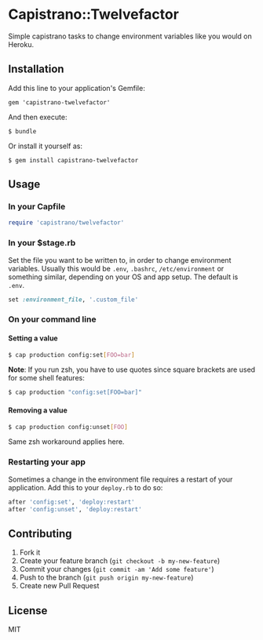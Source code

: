 # Capistrano::Twelvefactor

Simple capistrano tasks to change environment variables like you would on Heroku.

## Installation

Add this line to your application's Gemfile:

    gem 'capistrano-twelvefactor'

And then execute:

    $ bundle

Or install it yourself as:

    $ gem install capistrano-twelvefactor

## Usage

### In your Capfile

```ruby
require 'capistrano/twelvefactor'
```

### In your $stage.rb

Set the file you want to be written to, in order to change environment
variables. Usually this would be `.env`, `.bashrc`, `/etc/environment` or something
similar, depending on your OS and app setup. The default is `.env`.

```ruby
set :environment_file, '.custom_file'
```

### On your command line

#### Setting a value

```bash
$ cap production config:set[FOO=bar]
```

**Note**: If you run zsh, you have to use quotes since square brackets are used
for some shell features:


```bash
$ cap production "config:set[FOO=bar]"
```

#### Removing a value

```bash
$ cap production config:unset[FOO]
```

Same zsh workaround applies here.

### Restarting your app

Sometimes a change in the environment file requires a restart of your
application. Add this to your `deploy.rb` to do so:

```ruby
after 'config:set', 'deploy:restart'
after 'config:unset', 'deploy:restart'
```

## Contributing

1. Fork it
2. Create your feature branch (`git checkout -b my-new-feature`)
3. Commit your changes (`git commit -am 'Add some feature'`)
4. Push to the branch (`git push origin my-new-feature`)
5. Create new Pull Request


## License

MIT
